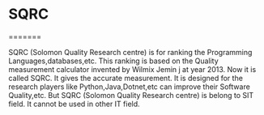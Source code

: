 # SQRC
=======

SQRC (Solomon Quality Research centre)  is  for  ranking  the Programming Languages,databases,etc.
This ranking is based on the  Quality measurement calculator  invented  by Wilmix Jemin j at year 2013. 
Now it  is  called  SQRC. It gives the accurate measurement. It is  designed for the research players like Python,Java,Dotnet,etc
can improve their  Software Quality,etc. But SQRC (Solomon Quality Research centre) is  belong  to  SIT field. It
cannot  be used in other IT field.


